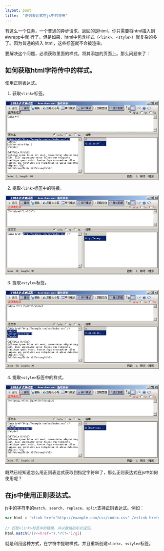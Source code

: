 ```yaml
---
layout: post
title:  "正则表达式在js中的使用"
---
```


有这么一个任务，一个普通的异步请求，返回的是html，你只需要将html插入到#wrapp中就
行了。但是如果，html中包含样式（`<link>`、`<style>`）就复杂的多了。因为普通的插入
html，这些标签就不会被渲染。

要解决这个问题，必须获取里面的样式，将其添加的页面上。那么问题来了：

## 如何获取html字符传中的样式。

使用正则表达式。

1. 获取`<link>`标签。

![获取`<link>`标签](/assets/regex-in-js/1.png)

2. 提取`<link>`标签中的链接。

![提取`<link>`标签中的链接](/assets/regex-in-js/2.png)

3. 提取`<style>`标签。

![提取`<style>`标签](/assets/regex-in-js/3.png)

4. 提取`<style>`标签中的样式。

![提取`<style>`标签中的样式](/assets/regex-in-js/4.png)

既然已经知道怎么用正则表达式获取到指定字符串了，那么正则表达式在js中如何使用呢？

## 在js中使用正则表达式。

js中的字符串的`match`、`search`、`replace`、`split`支持正则表达式。例如：

```js
var html = '<link href="http://example.com/css/index.css" /><link href="http://example.com/css/index.css" />';

// 匹配<link>标签中的链接，并以数组的形式返回。
html.match(/(?<=href=").*?(?=")/gi)
```

就是利用这种方式，在字符中提取样式，并且重新创建`<link>`、`<style>`标签。
